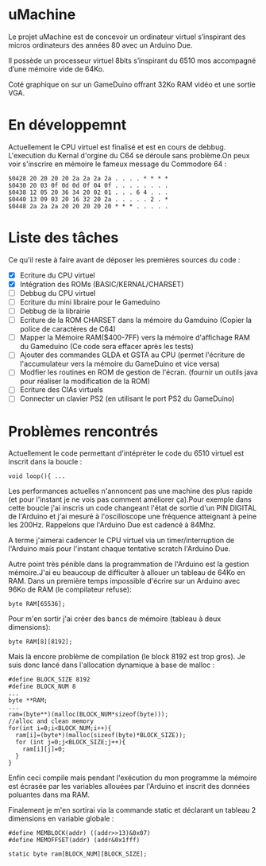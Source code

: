 # uMachine
Le projet uMachine est de concevoir un ordinateur virtuel s’inspirant des micros ordinateurs des années 80 avec un Arduino Due. 

Il possède un processeur virtuel 8bits s’inspirant du 6510 mos accompagné d’une mémoire vide de 64Ko.

Coté graphique on sur un GameDuino offrant  32Ko RAM vidéo et une sortie VGA. 

# En développemnt
Actuellement le CPU virtuel est finalisé et est en cours de debbug. L'execution du Kernal d'orgine du C64 se déroule sans problème.On peux voir s'inscrire en mémoire le fameux message du Commodore 64 : 

```
$0428 20 20 20 20 2a 2a 2a 2a . . . . * * * * 
$0430 20 03 0f 0d 0d 0f 04 0f . . . . . . . . 
$0438 12 05 20 36 34 20 02 01 . . . 6 4 . . . 
$0440 13 09 03 20 16 32 20 2a . . . . . 2 . * 
$0448 2a 2a 2a 20 20 20 20 20 * * * . . . . .
```
# Liste des tâches

Ce qu'il reste à faire avant de déposer les premières sources du code : 

- [x] Ecriture du CPU virtuel
- [x] Intégration des ROMs (BASIC/KERNAL/CHARSET)
- [ ] Debbug du CPU virtuel
- [ ] Ecriture du mini libraire pour le Gameduino
- [ ] Debbug de la librairie
- [ ] Ecriture de la ROM CHARSET dans la mémoire du Gamduino (Copier la police de caractères de C64)
- [ ] Mapper la Mémoire RAM($400-7FF) vers la mémoire d'affichage RAM du Gameduino (Ce code sera effacer après les tests)
- [ ] Ajouter des commandes GLDA et GSTA au CPU (permet l'écriture de l'accumulateur vers la mémoire du GameDuino et vice versa)
- [ ] Modfier les routines en ROM de gestion de l'écran. (fournir un outils java pour réaliser la modification de la ROM)
- [ ] Ecriture des CIAs virtuels
- [ ] Connecter un clavier PS2 (en utilisant le port PS2 du GameDuino)

# Problèmes rencontrés

Actuellement le code permettant d'intépréter le code du 6510 virtuel est inscrit dans la boucle :

```
void loop(){ ...
```

Les performances actuelles n'annoncent pas une machine des plus rapide (et pour l'instant je ne vois pas comment améliorer ça).Pour exemple dans cette boucle j'ai inscris un code changeant l'état de sortie d'un PIN DIGITAL de l'Arduino et j'ai mesuré à l'oscilloscope une fréquence atteignant à peine les 200Hz. Rappelons que l'Arduino Due est cadencé à 84Mhz. 

A terme j'aimerai cadencer le CPU virtuel via un timer/interruption de l'Arduino mais pour l'instant chaque tentative scratch l'Arduino Due. 

Autre point très pénible dans la programmation de l'Arduino est la gestion mémoire.J'ai eu beaucoup de difficulter à allouer un tableau de 64Ko en RAM. Dans un première temps impossible d'écrire sur un Arduino avec 96Ko de RAM (le compilateur refuse): 

```
byte RAM[65536]; 
```
Pour m'en sortir j'ai créer des bancs de mémoire (tableau à deux dimensions): 

```
byte RAM[8][8192]; 
```

Mais là encore problème de compilation (le block 8192 est trop gros). Je suis donc lancé dans l'allocation dynamique à base de malloc :


```
#define BLOCK_SIZE 8192
#define BLOCK_NUM 8
...
byte **RAM;
...
ram=(byte**)(malloc(BLOCK_NUM*sizeof(byte)));
//alloc and clean memory
for(int i=0;i<BLOCK_NUM;i++){
  ram[i]=(byte*)(malloc(sizeof(byte)*BLOCK_SIZE));
  for (int j=0;j<BLOCK_SIZE;j++){
    ram[i][j]=0;
  }  
}
```
Enfin ceci compile mais pendant l'exécution du mon programme la mémoire est écrasée par les variables allouées par l'Arduino et inscrit des données poluantes dans ma RAM. 

Finalement je m'en sortirai via la commande static et déclarant un tableau 2 dimensions en variable globale : 

```
#define MEMBLOCK(addr) ((addr>>13)&0x07) 
#define MEMOFFSET(addr) (addr&0x1fff)

static byte ram[BLOCK_NUM][BLOCK_SIZE];
```

